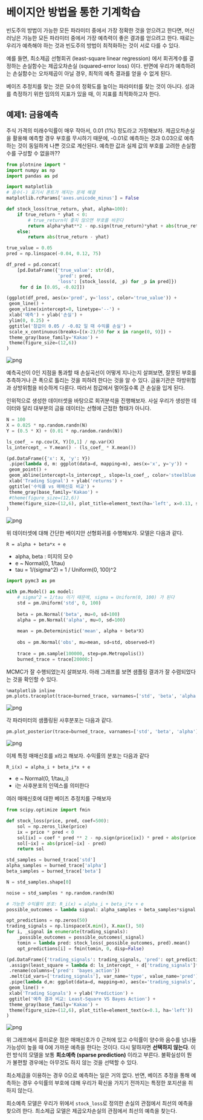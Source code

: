
# 베이지안 방법을 통한 기계학습

빈도주의 방법이 가능한 모든 파라미터 중에서 가장 정확한 것을 얻으려고 한다면, 머신러닝은 가능한 모든 파라미터 중에서 가장 예측력이 좋은 결과를 얻으려고 한다. 때로는 우리가 예측해야 하는 것과 빈도주의 방법이 최적화하는 것이 서로 다를 수 있다.

예를 들면, 최소제곱 선형회귀 (least-square linear regression) 에서 회귀계수를 결정하는 손실함수는 제곱오차손실 (squared-error loss) 이다. 반면에 우리가 예측하려는 손실함수는 오차제곱이 아닐 경우, 최적의 예측 결과를 얻을 수 없게 된다.

베이즈 추정치를 찾는 것은 모수의 정확도를 높이는 파라미터를 찾는 것이 아니다. 성과를 측정하기 위한 임의의 지표가 있을 때, 이 지표를 최적화하고자 한다.

## 예제1: 금융예측

주식 가격의 미래수익률이 매우 작아서, 0.01 (1%) 정도라고 가정해보자. 제곱오차손실을 활용해 예측할 경우 부호를 무시하기 때문에, -0.01로 예측하는 것과 0.03으로 예측하는 것이 동일하게 나쁜 것으로 계산된다. 예측한 값과 실제 값의 부호를 고려한 손실함수를 구성할 수 없을까??


```python
from plotnine import *
import numpy as np
import pandas as pd

import matplotlib
# 음수(-) 표기시 폰트가 깨지는 문제 해결
matplotlib.rcParams['axes.unicode_minus'] = False
```


```python
def stock_loss(true_return, yhat, alpha=100):
    if true_return * yhat < 0:
        # true_return이 좋지 않으면 부호를 바꾼다
        return alpha*yhat**2 - np.sign(true_return)*yhat + abs(true_return)
    else:
        return abs(true_return - yhat)
```


```python
true_value = 0.05
pred = np.linspace(-0.04, 0.12, 75)

df_pred = pd.concat(
    [pd.DataFrame({'true_value': str(d), 
                   'pred': pred,
                   'loss': [stock_loss(d, _p) for _p in pred]}) 
     for d in [0.05, -0.02]])
```


```python
(ggplot(df_pred, aes(x='pred', y='loss', color='true_value')) +
 geom_line() +
 geom_vline(xintercept=0, linetype='--') +
 xlab('예측') + ylab('손실') +
 ylim(0, 0.25) +
 ggtitle('참값이 0.05 / -0.02 일 때 수익률 손실') +
 scale_x_continuous(breaks=[(x-2)/50 for x in range(0, 9)]) +
 theme_gray(base_family='Kakao') +
 theme(figure_size=(12,6))
)
```


![png](fig_ch5_3/output_8_0.png)


예측곡선이 0인 지점을 통과할 때 손실곡선이 어떻게 지나는지 살펴보면, 잘못된 부호를 추측하거나 큰 폭으로 틀리는 것을 피하려 한다는 것을 알 수 있다. 금융기관은 하방위험과 상방위험을 비슷하게 다룬다. 따라서 참값에서 멀어질수록 큰 손실을 입게 된다.

인위적으로 생성한 데이터셋을 바탕으로 회귀분석을 진행해보자. 사실 우리가 생성한 데이터와 달리 대부분의 금융 데이터는 선형에 근접한 형태가 아니다.


```python
N = 100
X = 0.025 * np.random.randn(N)
Y = (0.5 * X) + (0.01 * np.random.randn(N))

ls_coef_ = np.cov(X, Y)[0,1] / np.var(X)
ls_intercept_ = Y.mean() - (ls_coef_ * X.mean())
```


```python
(pd.DataFrame({'x': X, 'y': Y})
 .pipe(lambda d, m: ggplot(data=d, mapping=m), aes(x='x', y='y')) +
 geom_point() +
 geom_abline(intercept=ls_intercept_, slope=ls_coef_, color='steelblue') +
 xlab('Trading Signal') + ylab('returns') +
 ggtitle('수익률 vs 매매신호 비교') +
 theme_gray(base_family='Kakao') +
 #theme(figure_size=(12,6))
 theme(figure_size=(12,6), plot_title=element_text(ha='left', x=0.13, size=15))
)
```


![png](fig_ch5_3/output_12_0.png)


위 데이터셋에 대해 간단한 베이지안 선형회귀를 수행해보자. 모델은 다음과 같다.

```
R = alpha + beta*x + e
```

- alpha, beta : 미지의 모수
- e ~ Normal(0, 1/tau)
- tau = 1/(sigma^2) = 1 / Uniform(0, 100)^2


```python
import pymc3 as pm
```


```python
with pm.Model() as model:
    # sigma^2 = 1/tau 이기 때문에, sigma = Uniform(0, 100) 가 된다
    std = pm.Uniform('std', 0, 100)
    
    beta = pm.Normal('beta', mu=0, sd=100)
    alpha = pm.Normal('alpha', mu=0, sd=100)
    
    mean = pm.Deterministic('mean', alpha + beta*X)
    
    obs = pm.Normal('obs', mu=mean, sd=std, observed=Y)
    
    trace = pm.sample(100000, step=pm.Metropolis())
    burned_trace = trace[20000:]
```

MCMC가 잘 수행되었는지 살펴보자. 아래 그래프를 보면 샘플링 결과가 잘 수렴되었다는 것을 확인할 수 있다.


```python
%matplotlib inline
pm.plots.traceplot(trace=burned_trace, varnames=['std', 'beta', 'alpha'])
```


![png](fig_ch5_3/output_17_1.png)


각 파라미터의 샘플링된 사후분포는 다음과 같다.


```python
pm.plot_posterior(trace=burned_trace, varnames=['std', 'beta', 'alpha'], kde_plot=True)
```


![png](fig_ch5_3/output_19_1.png)


이제 특정 매매신호를 x라고 해보자. 수익률의 분포는 다음과 같다

```
R_i(x) = alpha_i + beta_i*x + e
```

- e ~ Normal(0, 1/tau_i)
- i는 사후분포의 인덱스를 의미한다

여러 매매신호에 대한 베이즈 추정치를 구해보자


```python
from scipy.optimize import fmin
```


```python
def stock_loss(price, pred, coef=500):
    sol = np.zeros_like(price)
    ix = price * pred < 0
    sol[ix] = coef * pred ** 2 - np.sign(price[ix]) * pred + abs(price[ix])
    sol[~ix] = abs(price[~ix] - pred)
    return sol
```


```python
std_samples = burned_trace['std']
alpha_samples = burned_trace['alpha']
beta_samples = burned_trace['beta']

N = std_samples.shape[0]

noise = std_samples * np.random.randn(N)

# 가능한 수익률의 분포: R_i(x) = alpha_i + beta_i*x + e
possible_outcomes = lambda signal: alpha_samples + beta_samples*signal + noise

opt_predictions = np.zeros(50)
trading_signals = np.linspace(X.min(), X.max(), 50)
for i, _signal in enumerate(trading_signals):
    _possible_outcomes = possible_outcomes(_signal)
    tomin = lambda pred: stock_loss(_possible_outcomes, pred).mean()
    opt_predictions[i] = fmin(tomin, 0, disp=False)
```


```python
(pd.DataFrame({'trading_signals': trading_signals, 'pred': opt_predictions})
 .assign(least_square = lambda d: ls_intercept_ + d['trading_signals']*ls_coef_)
 .rename(columns={'pred': 'bayes_action'})
 .melt(id_vars=['trading_signals'], var_name='type', value_name='pred')
 .pipe(lambda d,m: ggplot(data=d, mapping=m), aes(x='trading_signals', y='pred', color='type')) +
 geom_line() +
 xlab('Trading Signals') + ylab('Prediction') +
 ggtitle('예측 결과 비교: Least-Square VS Bayes Action') +
 theme_gray(base_family='Kakao') +
 theme(figure_size=(12,6), plot_title=element_text(x=0.1, ha='left'))
)
```


![png](fig_ch5_3/output_24_0.png)


위 그래프에서 흥미로운 점은 매매신호가 0 근처에 있고 수익률이 양수와 음수를 넘나들 가능성이 높을 때 0에 가까운 예측을 한다는 것이다. 다시 말하자면 **선택하지 않는다**. 이런 방식의 모델을 보통 **희소예측 (sparse prediction)** 이라고 부른다. 불확실성이 뭔가 불편할 경우에는 아무것도 하지 않는 것을 선택할 수 있다.

최소제곱을 이용하는 경우 0으로 예측하는 일은 거의 없다. 반면, 베이즈 추정을 통해 예측하는 경우 수익률의 부호에 대해 우리가 확신을 가지기 전까지는 특정한 포지션을 취하지 않는다. 

희소예측 모델은 우리가 위에서 `stock_loss`로 정의한 손실의 관점에서 최선의 예측을 찾으려 한다. 최소제곱 모델은 제곱오차손실의 관점에서 최선의 예측을 찾는다.
